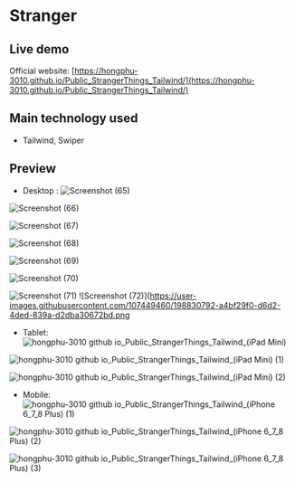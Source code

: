 # Stranger

## Live demo

Official website: [https://hongphu-3010.github.io/Public_StrangerThings_Tailwind/](https://hongphu-3010.github.io/Public_StrangerThings_Tailwind/)

## Main technology used

- Tailwind, Swiper

## Preview

- Desktop :
  ![Screenshot (65)](https://user-images.githubusercontent.com/107449460/198830736-ee73c54d-62ee-4fbe-ae69-caa555224fc5.png)

![Screenshot (66)](https://user-images.githubusercontent.com/107449460/198830741-4774eb6a-f0a9-4352-b8e7-edc4a10bbc54.png)

![Screenshot (67)](https://user-images.githubusercontent.com/107449460/198830748-ec2959c4-15d3-4ca9-b1b9-237b1946b976.png)

![Screenshot (68)](https://user-images.githubusercontent.com/107449460/198830754-c1bf6e27-e7ce-4e58-a300-357df1545db7.png)

![Screenshot (69)](https://user-images.githubusercontent.com/107449460/198830761-48a46c06-a3ad-4ade-8022-d05cedc21d17.png)

![Screenshot (70)](https://user-images.githubusercontent.com/107449460/198830783-7f63db43-b604-4513-98e3-9e88a15f0d4a.png)

![Screenshot (71)](https://user-images.githubusercontent.com/107449460/198830789-f6fe5d77-1bb7-441e-a9f2-86b1ea8d3e74.png)
![Screenshot (72)](https://user-images.githubusercontent.com/107449460/198830792-a4bf29f0-d6d2-4ded-839a-d2dba30672bd.png

- Tablet:
  ![hongphu-3010 github io_Public_StrangerThings_Tailwind_(iPad Mini)](https://user-images.githubusercontent.com/107449460/198831192-d6d2836d-b7c2-4d1b-a656-31e3e93f3ffd.png)

![hongphu-3010 github io_Public_StrangerThings_Tailwind_(iPad Mini) (1)](https://user-images.githubusercontent.com/107449460/198831210-37c439dd-fce4-4809-94ab-59fafca8777d.png)

![hongphu-3010 github io_Public_StrangerThings_Tailwind_(iPad Mini) (2)](https://user-images.githubusercontent.com/107449460/198831159-ebf4a704-3f76-40a0-8de8-10f68b6a48ca.png)

- Mobile:
  ![hongphu-3010 github io_Public_StrangerThings_Tailwind_(iPhone 6_7_8 Plus) (1)](https://user-images.githubusercontent.com/107449460/198831405-71ec65c2-bf91-4636-9823-f778da6fdd48.png)

![hongphu-3010 github io_Public_StrangerThings_Tailwind_(iPhone 6_7_8 Plus) (2)](https://user-images.githubusercontent.com/107449460/198831406-31ed68f5-20a3-4350-b660-f920f5a68697.png)

![hongphu-3010 github io_Public_StrangerThings_Tailwind_(iPhone 6_7_8 Plus) (3)](https://user-images.githubusercontent.com/107449460/198831408-afd84086-82fb-444d-a2b6-a483e00b02f3.png)
